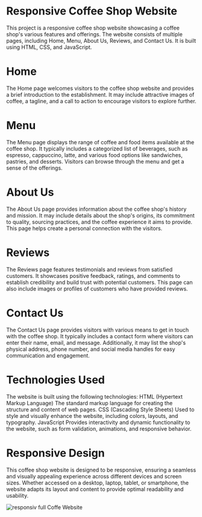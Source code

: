 # Responsive Coffee Shop Website
This project is a responsive coffee shop website showcasing a coffee shop's various features and offerings. The website consists of multiple pages, including Home, Menu, About Us, Reviews, and Contact Us. It is built using HTML, CSS, and JavaScript.


# Home
The Home page welcomes visitors to the coffee shop website and provides a brief introduction to the establishment. It may include attractive images of coffee, a tagline, and a call to action to encourage visitors to explore further.

# Menu
The Menu page displays the range of coffee and food items available at the coffee shop. It typically includes a categorized list of beverages, such as espresso, cappuccino, latte, and various food options like sandwiches, pastries, and desserts. Visitors can browse through the menu and get a sense of the offerings.

# About Us
The About Us page provides information about the coffee shop's history and mission. It may include details about the shop's origins, its commitment to quality, sourcing practices, and the coffee experience it aims to provide. This page helps create a personal connection with the visitors.

# Reviews
The Reviews page features testimonials and reviews from satisfied customers. It showcases positive feedback, ratings, and comments to establish credibility and build trust with potential customers. This page can also include images or profiles of customers who have provided reviews.

# Contact Us
The Contact Us page provides visitors with various means to get in touch with the coffee shop. It typically includes a contact form where visitors can enter their name, email, and message. Additionally, it may list the shop's physical address, phone number, and social media handles for easy communication and engagement.

# Technologies Used
The website is built using the following technologies:
HTML (Hypertext Markup Language) The standard markup language for creating the structure and content of web pages.
CSS (Cascading Style Sheets) Used to style and visually enhance the website, including colors, layouts, and typography.
JavaScript Provides interactivity and dynamic functionality to the website, such as form validation, animations, and responsive behavior.

# Responsive Design
This coffee shop website is designed to be responsive, ensuring a seamless and visually appealing experience across different devices and screen sizes. Whether accessed on a desktop, laptop, tablet, or smartphone, the website adapts its layout and content to provide optimal readability and usability.

![responsiv full Coffe Website](https://github.com/yehanshash/Coffee_Shop/assets/109692975/07172261-d90a-4070-97aa-1fca446fa0ca)
